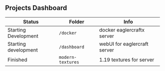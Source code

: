 ## Projects Dashboard

| Status               | Folder            | Info                         |
|----------------------|-------------------|------------------------------|
| Starting Development | `/docker`         | docker eaglercraftx server   |
| Starting development | `/dashboard`      | webUI for eaglercraft server |
| Finished             | `modern-textures` | 1.19 textures for server     |
